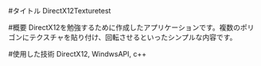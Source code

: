 #タイトル
DirectX12Texturetest

#概要
DirectX12を勉強するために作成したアプリケーションです。複数のポリゴンにテクスチャを貼り付け、回転させるといったシンプルな内容です。

#使用した技術
DirectX12, WindwsAPI, c++
